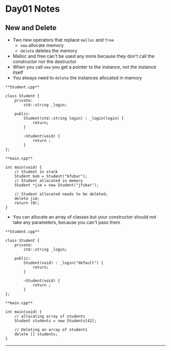 # Day01 Notes

## New and Delete

- Two new operators that replace `malloc` and `free`
  - `new` allocate memory
  - `delete` deletes the memory
- Malloc and free can't be used any more because they don't call the constructor nor the destructor
- When you call `new` you get a pointer to the instance, not the instance itself
- You always need to `delete` the instances allocated in memory
```
**Student.cpp**

class Student {
	private:
		std::string _login;
	
	public:
		Student(std::string login) : _login(login) {
			return;
		}

		~Student(void) {
			return ;
		}
};
```
```
**main.cpp**

int main(void) {
	// Student in stack
	Student bob = Student("bfubar");
	// Student allocated in memory
	Student *jim = new Student("jfubar");

	// Student allocated needs to be deleted;
	delete jim;
	return (0);
}
```
- You can allocate an array of classes but your constructor should not take any parameters, because you can't pass them
```
**Student.cpp**

class Student {
	private:
		std::string _login;
	
	public:
		Student(void) : _login("default") {
			return;
		}

		~Student(void) {
			return ;
		}
};
```
```
**main.cpp**

int main(void) {
	// allocating array of students
	Student students = new Students[42];

	// Deleting an array of students
	delete [] students;
}
```

--- 

